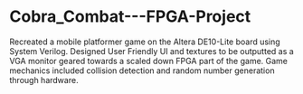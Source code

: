 # Cobra_Combat---FPGA-Project
Recreated a mobile platformer game on the Altera DE10-Lite board using System Verilog. Designed User Friendly UI and textures to be outputted as a VGA monitor geared towards a scaled down FPGA part of the game. Game mechanics included collision detection and random number generation through hardware. 
